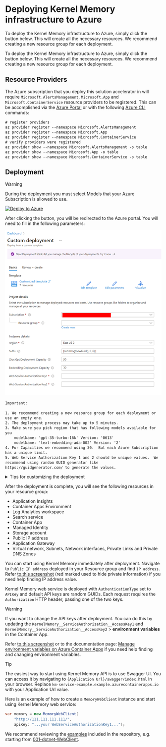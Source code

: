 # Deploying Kernel Memory infrastructure to Azure

To deploy the Kernel Memory infrastructure to Azure, simply click the button below. This will create all the necessary resources. We recommend creating a new resource group for each deployment.

To deploy the Kernel Memory infrastructure to Azure, simply click the button below. This will create all the necessary resources. We recommend creating a new resource group for each deployment.

## Resource Providers

The Azure subscription that you deploy this solution accelerator in will require `Microsoft.AlertsManagement`, `Microsoft.App` and `Microsoft.ContainerService` resource providers to be registered.
This can be accomplished via the [Azure Portal](https://learn.microsoft.com/en-us/azure/azure-resource-manager/management/resource-providers-and-types#azure-ortal) or with the following [Azure CLI](https://learn.microsoft.com/en-us/azure/azure-resource-manager/management/resource-providers-and-types#azure-cli) commands:

```shell
# register providers
az provider register --namespace Microsoft.AlertsManagement
az provider register --namespace Microsoft.App
az provider register --namespace Microsoft.ContainerService
# verify providers were registered
az provider show --namespace Microsoft.AlertsManagement -o table
az provider show --namespace Microsoft.App -o table
az provider show --namespace Microsoft.ContainerService -o table
```

## Deployment

> [!WARNING]
> During the deployment you must select Models that your Azure Subscription is allowed to use.

[![Deploy to Azure](https://aka.ms/deploytoazurebutton)](https://portal.azure.com/#create/Microsoft.Template/uri/https%3A%2F%2Fraw.githubusercontent.com%2Fmicrosoft%2Fkernel-memory%2Fmain%2Finfra%2Fmain.json)

After clicking the button, you will be redirected to the Azure portal. You will need to fill in the following parameters:

![alt text](images/deployment.png "Deployment parameters")

    Important:

    1. We recommend creating a new resource group for each deployment or use an empty one.
    2. The deployment process may take up to 5 minutes.
    3. Make sure you pick region that has following models available for you
        modelName: 'gpt-35-turbo-16k' Version: '0613'
        modelName: 'text-embedding-ada-002' Version: '2'
    4. For Capacities we recommend using 30.  But each Azure Subscription has a unique limit.
    5. Web Service Authorization Key 1 and 2 should be unique values.  We recommend using random GUID generator like     https://guidgenerator.com/ to generate the values.

<details>

<summary>Tips for customizing the deployment</summary>

Resources are deployed with an opinionated set of configurations. You can modify services on Azure portal or you can
reuse and customize the Bicep files starting from [infra/main.bicep](main.bicep).

> [!TIP]
> The `Deploy to Azure` button uses the [infra/main.json](main.json) file, which is a compiled version of
> [infra/main.bicep](main.bicep). Please note that the `main.json` file is not updated automatically when you
> make changes to `main.bicep` file.
>
> You can use the `az bicep build -f main.bicep` command to compile the Bicep file to a json file.
>
> - [Click here](https://learn.microsoft.com/cli/azure/install-azure-cli) for `az` install instructions
> - [Click here](https://learn.microsoft.com/azure/azure-resource-manager/bicep/bicep-cli) for Bicep CLI commands

</details>

After the deployment is complete, you will see the following resources in your resource group:

- Application Insights
- Container Apps Environment
- Log Analytics workspace
- Search service
- Container App
- Managed Identity
- Storage account
- Public IP address
- Application Gateway
- Virtual network, Subnets, Network interfaces, Private Links and Private DNS Zones

You can start using Kernel Memory immediately after deployment. Navigate to `Public IP address` deployed in your Resource group and find `IP address`. Refer [to this screenshot](./images/Pip.png) (red marked used to hide private information) if you need help finding IP address value.

Kernel Memory web service is deployed with `AuthenticationType` set to `APIKey` and default API keys are random GUIDs. Each request requires the `Authorization` HTTP header, passing one of the two keys.

> [!WARNING]
> If you want to change the API keys after deployment. You can do this by updating the
> `KernelMemory__ServiceAuthorization__AccessKey1` and `KernelMemory__ServiceAuthorization__AccessKey2` > **environment variables** in the Container App.
>
> Refer [to this screenshot](./images/ACA-EnvVar.png) or to the documentation
> page: [Manage environment variables on Azure Container Apps](https://learn.microsoft.com/azure/container-apps/environment-variables?tabs=portal)
> if you need help finding and changing environment variables.

> [!TIP]
> The easiest way to start using Kernel Memory API is to use Swagger UI. You can access it by navigating to
> `{Application Url}/swagger/index.html` in your browser. Replace `km-service-example.example.azurecontainerapps.io`
> with your Application Url value.

Here is an example of how to create a `MemoryWebClient` instance and start using Kernel Memory web service:

```csharp
var memory = new MemoryWebClient(
    "http://111.111.111.111/",
    apiKey: "...your WebServiceAuthorizationKey1...");
```

We recommend reviewing the [examples](../examples/) included in the repository, e.g. starting from
[001-dotnet-WebClient](../examples/001-dotnet-WebClient).
